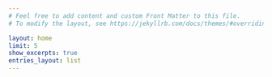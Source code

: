 ```yaml
---
# Feel free to add content and custom Front Matter to this file.
# To modify the layout, see https://jekyllrb.com/docs/themes/#overriding-theme-defaults

layout: home
limit: 5
show_excerpts: true
entries_layout: list
---
```

